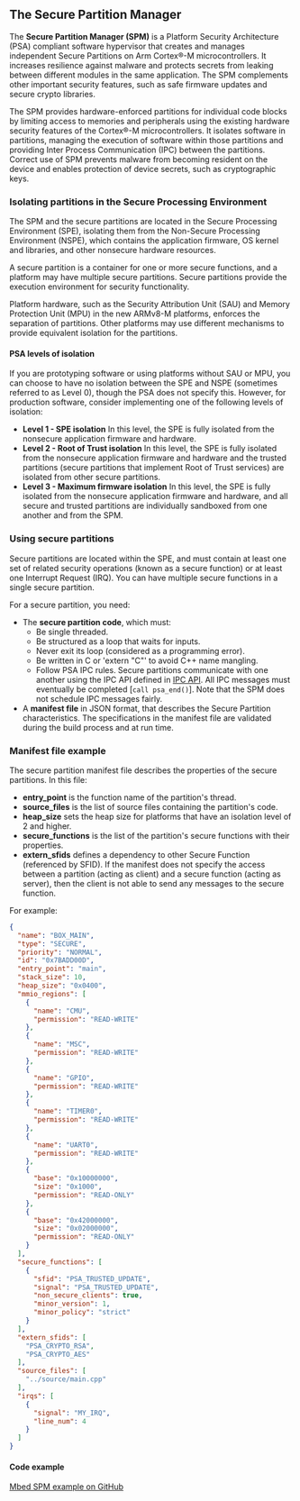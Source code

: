 ## The Secure Partition Manager

The **Secure Partition Manager (SPM)** is a Platform Security Architecture (PSA) compliant software hypervisor that creates and manages independent Secure Partitions on Arm Cortex&reg;-M microcontrollers. It increases resilience against malware and protects secrets from leaking between different modules in the same application. The SPM complements other important security features, such as safe firmware updates and secure crypto libraries.

The SPM provides hardware-enforced partitions for individual code blocks by limiting access to memories and peripherals using the existing hardware security features of the Cortex&reg;-M microcontrollers. It isolates software in partitions, managing the execution of software within those partitions and providing Inter Process Communication (IPC) between the partitions. Correct use of SPM prevents malware from becoming resident on the device and enables protection of device secrets, such as cryptographic keys.

### Isolating partitions in the Secure Processing Environment

The SPM and the secure partitions are located in the Secure Processing Environment (SPE), isolating them from the Non-Secure Processing Environment (NSPE), which contains the application firmware, OS kernel and libraries, and other nonsecure hardware resources.

A secure partition is a container for one or more secure functions, and a platform may have multiple secure partitions. Secure partitions provide the execution environment for security functionality.

Platform hardware, such as the Security Attribution Unit (SAU) and Memory Protection Unit (MPU) in the new ARMv8-M platforms, enforces the separation of partitions. Other platforms may use different mechanisms to provide equivalent isolation for the partitions.

#### PSA levels of isolation

If you are prototyping software or using platforms without SAU or MPU, you can choose to have no isolation between the SPE and NSPE (sometimes referred to as Level 0), though the PSA does not specify this. However, for production software, consider implementing one of the following levels of isolation:

* **Level 1 - SPE isolation** In this level, the SPE is fully isolated from the nonsecure application firmware and hardware.
* **Level 2 - Root of Trust isolation** In this level, the SPE is fully isolated from the nonsecure application firmware and hardware and the trusted partitions (secure partitions that implement Root of Trust services) are isolated from other secure partitions.
* **Level 3 - Maximum firmware isolation** In this level, the SPE is fully isolated from the nonsecure application firmware and hardware, and all secure and trusted partitions are individually sandboxed from one another and from the SPM.

### Using secure partitions

Secure partitions are located within the SPE, and must contain at least one set of related security operations (known as a secure function) or at least one Interrupt Request (IRQ). You can have multiple secure functions in a single secure partition.

For a secure partition, you need:

* The **secure partition code**, which must:
  * Be single threaded.
  * Be structured as a loop that waits for inputs.
  * Never exit its loop (considered as a programming error).
  * Be written in C or 'extern "C"' to avoid C++ name mangling. 
  * Follow PSA IPC rules. Secure partitions communicate with one another using the IPC API defined in [IPC API](https://github.com/ARMmbed/PSA-IPC-doc/blob/master/IPC_revision.md). All IPC messages must eventually be completed [`call psa_end()`]. Note that the SPM does not schedule IPC messages fairly.
* A **manifest file** in JSON format, that describes the Secure Partition characteristics. The specifications in the manifest file are validated during the build process and at run time.

### Manifest file example

The secure partition manifest file describes the properties of the secure partitions. In this file:

* **entry_point** is the function name of the partition's thread.
* **source_files** is the list of source files containing the partition's code.
* **heap_size** sets the heap size for platforms that have an isolation level of 2 and higher.
* **secure_functions** is the list of the partition's secure functions with their properties.
* **extern_sfids** defines a dependency to other Secure Function (referenced by SFID). If the manifest does not specify the access between a partition (acting as client) and a secure function (acting as server), then the client is not able to send any messages to the secure function.

For example:

```json
{
  "name": "BOX_MAIN",
  "type": "SECURE",
  "priority": "NORMAL",
  "id": "0x7BADD00D",
  "entry_point": "main",
  "stack_size": 10,
  "heap_size": "0x0400",
  "mmio_regions": [
    {
      "name": "CMU",
      "permission": "READ-WRITE"
    },
    {
      "name": "MSC",
      "permission": "READ-WRITE"
    },
    {
      "name": "GPIO",
      "permission": "READ-WRITE"
    },
    {
      "name": "TIMER0",
      "permission": "READ-WRITE"
    },
    {
      "name": "UART0",
      "permission": "READ-WRITE"
    },
    {
      "base": "0x10000000",
      "size": "0x1000",
      "permission": "READ-ONLY"
    },
    {
      "base": "0x42000000",
      "size": "0x02000000",
      "permission": "READ-ONLY"
    }
  ],
  "secure_functions": [
    {
      "sfid": "PSA_TRUSTED_UPDATE",
      "signal": "PSA_TRUSTED_UPDATE",
      "non_secure_clients": true,
      "minor_version": 1,
      "minor_policy": "strict"
    }
  ],
  "extern_sfids": [
    "PSA_CRYPTO_RSA",
    "PSA_CRYPTO_AES"
  ],
  "source_files": [
    "../source/main.cpp"
  ],
  "irqs": [
    {
      "signal": "MY_IRQ",
      "line_num": 4
    }
  ]
}
```

#### Code example

[Mbed SPM example on GitHub](https://github.com/ARMmbed/mbed-os-example-spm)
